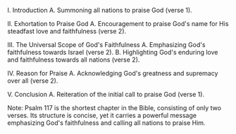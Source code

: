 I. Introduction
    A. Summoning all nations to praise God (verse 1).

II. Exhortation to Praise God
    A. Encouragement to praise God's name for His steadfast love and faithfulness (verse 2).

III. The Universal Scope of God's Faithfulness
    A. Emphasizing God's faithfulness towards Israel (verse 2).
    B. Highlighting God's enduring love and faithfulness towards all nations (verse 2).

IV. Reason for Praise
    A. Acknowledging God's greatness and supremacy over all (verse 2).

V. Conclusion
    A. Reiteration of the initial call to praise God (verse 1).

Note: Psalm 117 is the shortest chapter in the Bible, consisting of only two verses. Its structure is concise, yet it carries a powerful message emphasizing God's faithfulness and calling all nations to praise Him.